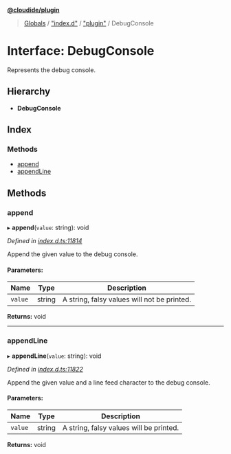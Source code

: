 **[@cloudide/plugin](../README.md)**

> [Globals](../README.md) / ["index.d"](../modules/_index_d_.md) / ["plugin"](../modules/_index_d_._plugin_.md) / DebugConsole

# Interface: DebugConsole

Represents the debug console.

## Hierarchy

* **DebugConsole**

## Index

### Methods

* [append](_index_d_._plugin_.debugconsole.md#append)
* [appendLine](_index_d_._plugin_.debugconsole.md#appendline)

## Methods

### append

▸ **append**(`value`: string): void

*Defined in [index.d.ts:11814](https://github.com/shuyaqian/cloudide-plugin-api/blob/57a3a2a/index.d.ts#L11814)*

Append the given value to the debug console.

#### Parameters:

Name | Type | Description |
------ | ------ | ------ |
`value` | string | A string, falsy values will not be printed.  |

**Returns:** void

___

### appendLine

▸ **appendLine**(`value`: string): void

*Defined in [index.d.ts:11822](https://github.com/shuyaqian/cloudide-plugin-api/blob/57a3a2a/index.d.ts#L11822)*

Append the given value and a line feed character
to the debug console.

#### Parameters:

Name | Type | Description |
------ | ------ | ------ |
`value` | string | A string, falsy values will be printed.  |

**Returns:** void
